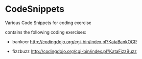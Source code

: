 # CodeSnippets
Various Code Snippets for coding exercise

contains the following coding exercises:

  - bankocr
    http://codingdojo.org/cgi-bin/index.pl?KataBankOCR
    
  - fizzbuzz
    http://codingdojo.org/cgi-bin/index.pl?KataFizzBuzz
    
